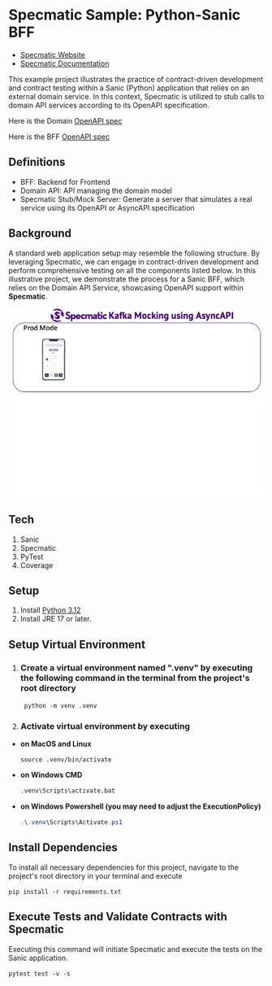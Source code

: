
# Specmatic Sample: Python-Sanic BFF

* [Specmatic Website](https://specmatic.io)
* [Specmatic Documentation](https://specmatic.io/documentation.html)

This example project illustrates the practice of contract-driven development and contract testing within a Sanic (Python) application that relies on an external domain service. In this context, Specmatic is utilized to stub calls to domain API services according to its OpenAPI specification.

Here is the Domain [OpenAPI spec](https://github.com/znsio/specmatic-order-contracts/blob/main/io/specmatic/examples/store/openapi/api_order_v3.yaml)

Here is the BFF [OpenAPI spec](https://github.com/znsio/specmatic-order-contracts/blob/main/io/specmatic/examples/store/openapi/product_search_bff_v4.yaml)

## Definitions

* BFF: Backend for Frontend
* Domain API: API managing the domain model
* Specmatic Stub/Mock Server: Generate a server that simulates a real service using its OpenAPI or AsyncAPI specification

## Background

A standard web application setup may resemble the following structure. By leveraging Specmatic, we can engage in contract-driven development and perform comprehensive testing on all the components listed below. In this illustrative project, we demonstrate the process for a Sanic BFF, which relies on the Domain API Service, showcasing OpenAPI support within **Specmatic**.

![HTML client talks to client API which talks to backend API](assets/specmatic-order-bff-architecture.gif)

## Tech

1. Sanic
2. Specmatic
3. PyTest
4. Coverage

## Setup

1. Install [Python 3.12](https://www.python.org/)
2. Install JRE 17 or later.

## Setup Virtual Environment

1. ### Create a virtual environment named ".venv" by executing the following command in the terminal from the project's root directory

   ```shell
    python -m venv .venv
    ```

2. ### Activate virtual environment by executing

* **on MacOS and Linux**

   ```shell
   source .venv/bin/activate
   ```

* **on Windows CMD**

  ```cmd
  .venv\Scripts\activate.bat
  ```

* **on Windows Powershell (you may need to adjust the ExecutionPolicy)**

  ```powershell
  .\.venv\Scripts\Activate.ps1
  ```

## Install Dependencies

To install all necessary dependencies for this project, navigate to the project's root directory in your terminal and execute

```shell
pip install -r requirements.txt
```

## Execute Tests and Validate Contracts with Specmatic

Executing this command will initiate Specmatic and execute the tests on the Sanic application.

```shell
pytest test -v -s
```
